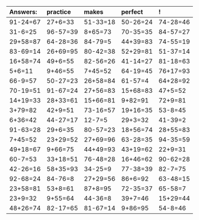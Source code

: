 | Answers: | practice | makes | perfect | ! |
| :--- | :--- | :--- | :--- | :--- |
| 91-24=67 | 27+6=33 | 51-33=18 | 50-26=24 | 74-28=46 | 
| 31-6=25 | 96-57=39 | 8+65=73 | 70-35=35 | 84-57=27 | 
| 29+58=87 | 64-28=36 | 84-79=5 | 44+39=83 | 74-55=19 | 
| 83-69=14 | 26+69=95 | 80-42=38 | 52+29=81 | 51-37=14 | 
| 16+58=74 | 49+6=55 | 82-56=26 | 41-14=27 | 81-18=63 | 
| 5+6=11 | 9+46=55 | 7+45=52 | 64-19=45 | 76+17=93 | 
| 66-9=57 | 50-27=23 | 26+58=84 | 61-57=4 | 64+28=92 | 
| 70-19=51 | 91-67=24 | 27+56=83 | 15+68=83 | 47+5=52 | 
| 14+19=33 | 28+33=61 | 15+66=81 | 9+82=91 | 72+9=81 | 
| 3+79=82 | 42+9=51 | 73-16=57 | 19+16=35 | 53-8=45 | 
| 6+36=42 | 44-27=17 | 12-7=5 | 29+3=32 | 41-39=2 | 
| 91-63=28 | 29+6=35 | 80-57=23 | 18+56=74 | 28+55=83 | 
| 7+45=52 | 23+29=52 | 27+69=96 | 63-28=35 | 94-35=59 | 
| 49+18=67 | 9+66=75 | 44+49=93 | 43+19=62 | 22+9=31 | 
| 60-7=53 | 33+18=51 | 76-48=28 | 16+46=62 | 90-62=28 | 
| 42-26=16 | 58+35=93 | 34-25=9 | 77-38=39 | 82-7=75 | 
| 92-68=24 | 84-76=8 | 27+29=56 | 86+6=92 | 63-48=15 | 
| 23+58=81 | 53+8=61 | 87+8=95 | 72-35=37 | 65-58=7 | 
| 23+9=32 | 9+55=64 | 44-36=8 | 39+7=46 | 15+29=44 | 
| 48+26=74 | 82-17=65 | 81-67=14 | 9+86=95 | 54-8=46 | 

